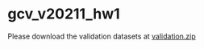 # gcv_v20211_hw1

Please download the validation datasets at [validation.zip](https://www.dropbox.com/s/lxg7lb8xqcmxowa/validation.zip?dl=0)